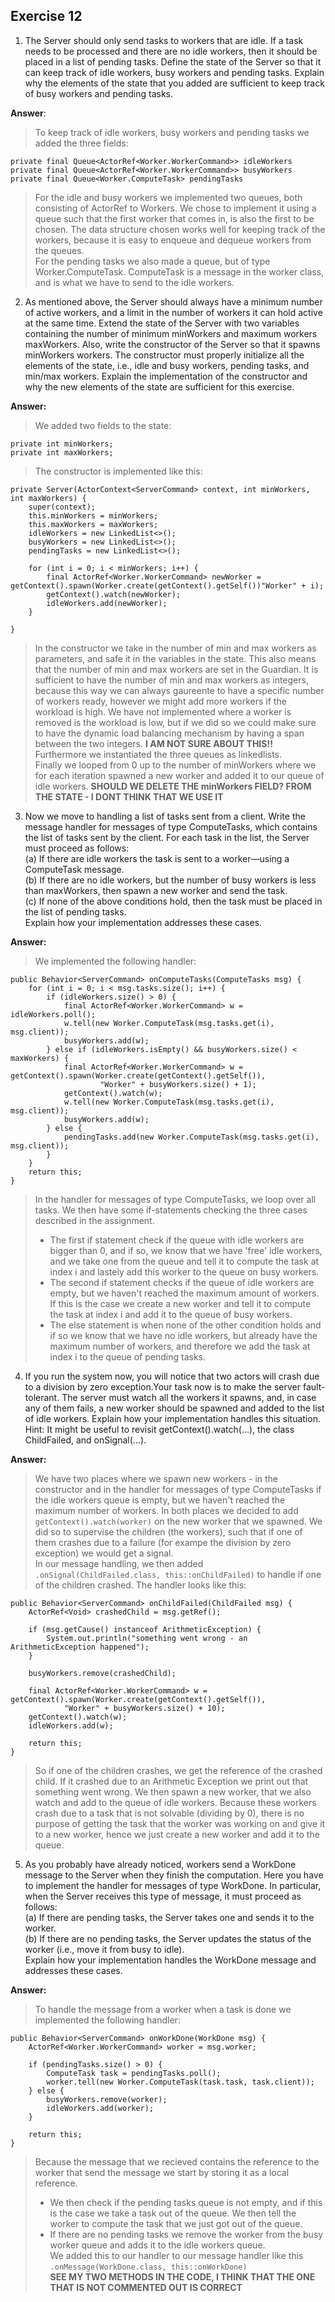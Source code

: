 ## Exercise 12

1. The Server should only send tasks to workers that are idle. If a task needs to be processed and there are no idle workers, then it should be placed in a list of pending tasks. Define the state of the Server so that it can keep track of idle workers, busy workers and pending tasks. Explain why the elements of the state that you added are sufficient to keep track of busy workers and pending tasks.

**Answer**:
>
> To keep track of idle workers, busy workers and pending tasks we added the three fields: 
>   	
	private final Queue<ActorRef<Worker.WorkerCommand>> idleWorkers  	
	private final Queue<ActorRef<Worker.WorkerCommand>> busyWorkers  		
	private final Queue<Worker.ComputeTask> pendingTasks  	
>  	
> For the idle and busy workers we implemented two queues, both consisting of ActorRef to Workers. We chose to implement it using a queue such that the first worker that comes in, is also the first to be chosen. The data structure chosen works well for keeping track of the workers, because it is easy to enqueue and dequeue workers from the queues.  
For the pending tasks we also made a queue, but of type Worker.ComputeTask. ComputeTask is a message in the worker class, and is what we have to send to the idle workers.

2. As mentioned above, the Server should always have a minimum number of active workers, and a limit in the number of workers it can hold active at the same time. Extend the state of the Server with two variables containing the number of minimum minWorkers and maximum workers maxWorkers. Also, write the constructor of the Server so that it spawns minWorkers workers. The constructor must properly initialize all the elements of the state, i.e., idle and busy workers, pending tasks, and min/max workers. Explain the implementation of the constructor and why the new elements of the state are sufficient for this exercise.

**Answer:**
>
> We added two fields to the state:
> 
	private int minWorkers;  	
	private int maxWorkers;  
>
> The constructor is implemented like this:
> 
	private Server(ActorContext<ServerCommand> context, int minWorkers, int maxWorkers) {
		super(context);
		this.minWorkers = minWorkers;
		this.maxWorkers = maxWorkers;
		idleWorkers = new LinkedList<>();
		busyWorkers = new LinkedList<>();
		pendingTasks = new LinkedList<>();

		for (int i = 0; i < minWorkers; i++) {
			final ActorRef<Worker.WorkerCommand> newWorker = getContext().spawn(Worker.create(getContext().getSelf())"Worker" + i);
			getContext().watch(newWorker);
			idleWorkers.add(newWorker);
		}

	}
	
> 
> In the constructor we take in the number of min and max workers as parameters, and safe it in the variables in the state. This also means that the number of min and max workers are set in the Guardian. 
> It is sufficient to have the number of min and max workers as integers, because this way we can always gaureente to have a specific number of workers ready, however we might add more workers if the workload is high. We have not implemented where a worker is removed is the workload is low, but if we did so we could make sure to have the dynamic load balancing mechanism by having a span between the two integers. **I AM NOT SURE ABOUT THIS!!**   
> Furthermore we instantiated the three queues as linkedlists.  
> Finally we looped from 0 up to the number of minWorkers where we for each iteration spawned a new worker and added it to our queue of idle workers. 
> **SHOULD WE DELETE THE minWorkers FIELD? FROM THE STATE - I DONT THINK THAT WE USE IT**

3. Now we move to handling a list of tasks sent from a client. Write the message handler for messages of type ComputeTasks, which contains the list of tasks sent by the client. For each task in the list, the Server
must proceed as follows:  
	(a) If there are idle workers the task is sent to a worker—using a ComputeTask message.  
	(b) If there are no idle workers, but the number of busy workers is less than maxWorkers, then spawn a new worker and send the task.  
	(c) If none of the above conditions hold, then the task must be placed in the list of pending tasks.  
Explain how your implementation addresses these cases.

**Answer:**
> 
> We implemented the following handler:
> 
	public Behavior<ServerCommand> onComputeTasks(ComputeTasks msg) {
		for (int i = 0; i < msg.tasks.size(); i++) {
			if (idleWorkers.size() > 0) {
				final ActorRef<Worker.WorkerCommand> w = idleWorkers.poll();
				w.tell(new Worker.ComputeTask(msg.tasks.get(i), msg.client));
				busyWorkers.add(w);
			} else if (idleWorkers.isEmpty() && busyWorkers.size() < maxWorkers) {
				final ActorRef<Worker.WorkerCommand> w = getContext().spawn(Worker.create(getContext().getSelf()),
						"Worker" + busyWorkers.size() + 1);
				getContext().watch(w);
				w.tell(new Worker.ComputeTask(msg.tasks.get(i), msg.client));
				busyWorkers.add(w);
			} else {
				pendingTasks.add(new Worker.ComputeTask(msg.tasks.get(i), msg.client));
			}
		}
		return this;
	}

> In the handler for messages of type ComputeTasks, we loop over all tasks. We then have some if-statements checking the three cases described in the assignment.   	
> - The first if statement check if the queue with idle workers are bigger than 0, and if so, we know that we have 'free' idle workers, and we take one from the queue and tell it to compute the task at index i and lastely add this worker to the queue on busy workers.   	
> - The second if statement checks if the queue of idle workers are empty, but we haven't reached the maximum amount of workers. If this is the case we create a new worker and tell it to compute the task at index i and add it to the queue of busy workers.  	
> - The else statement is when none of the other condition holds and if so we know that we have no idle workers, but already have the maximum number of workers, and therefore we add the task at index i to the queue of pending tasks. 

4. If you run the system now, you will notice that two actors will crash due to a division by zero exception.Your task now is to make the server fault-tolerant. The server must watch all the workers it spawns, and, in case any of them fails, a new worker should be spawned and added to the list of idle workers. Explain how your implementation handles this situation. Hint: It might be useful to revisit getContext().watch(...), the class ChildFailed, and onSignal(...).

**Answer:**
>
> We have two places where we spawn new workers - in the constructor and in the handler for messages of type ComputeTasks if the idle workers queue is empty, but we haven't reached the maximum number of workers. In both places we decided to add `getContext().watch(worker)` on the new worker that we spawned. We did so to supervise the children (the workers), such that if one of them crashes due to a failure (for exampe the division by zero exception) we would get a signal.  
> In our message handling, we then added `.onSignal(ChildFailed.class, this::onChildFailed)` to handle if one of the children crashed. The handler looks like this: 

	public Behavior<ServerCommand> onChildFailed(ChildFailed msg) {
		ActorRef<Void> crashedChild = msg.getRef();

		if (msg.getCause() instanceof ArithmeticException) {
			System.out.println("something went wrong - an ArithmeticException happened");
		}

		busyWorkers.remove(crashedChild);

		final ActorRef<Worker.WorkerCommand> w = getContext().spawn(Worker.create(getContext().getSelf()),
				"Worker" + busyWorkers.size() + 10);
		getContext().watch(w);
		idleWorkers.add(w);

		return this;
	}
> So if one of the children crashes, we get the reference of the crashed child. If it crashed due to an Arithmetic Exception we print out that something went wrong. We then spawn a new worker, that we also watch and add to the queue of idle workers. Because these workers crash due to a task that is not solvable (dividing by 0), there is no purpose of getting the task that the worker was working on and give it to a new worker, hence we just create a new worker and add it to the queue. 

5. As you probably have already noticed, workers send a WorkDone message to the Server when they finish the computation. Here you have to implement the handler for messages of type WorkDone. In particular, when the Server receives this type of message, it must proceed as follows:  
(a) If there are pending tasks, the Server takes one and sends it to the worker.  
(b) If there are no pending tasks, the Server updates the status of the worker (i.e., move it from busy to
idle).  
Explain how your implementation handles the WorkDone message and addresses these cases.


**Answer:**
> To handle the message from a worker when a task is done we implemented the following handler:

	public Behavior<ServerCommand> onWorkDone(WorkDone msg) {
		ActorRef<Worker.WorkerCommand> worker = msg.worker; 

		if (pendingTasks.size() > 0) {
			ComputeTask task = pendingTasks.poll();
			worker.tell(new Worker.ComputeTask(task.task, task.client));
		} else {
			busyWorkers.remove(worker);
			idleWorkers.add(worker);
		}

		return this;
	}
> Because the message that we recieved contains the reference to the worker that send the message we start by storing it as a local reference. 
> - We then check if the pending tasks queue is not empty, and if this is the case we take a task out of the queue. We then tell the worker to compute the task that we just got out of the queue. 
> - If there are no pending tasks we remove the worker from the busy worker queue and adds it to the idle workers queue.  
> We added this to our handler to our message handler like this `.onMessage(WorkDone.class, this::onWorkDone)`  
> **SEE MY TWO METHODS IN THE CODE, I THINK THAT THE ONE THAT IS NOT COMMENTED OUT IS CORRECT**